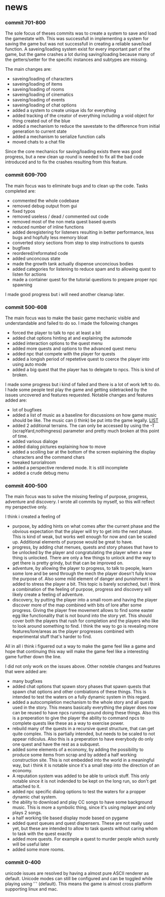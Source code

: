 # news

### commit 701-800

The sole focus of theses commits was to create a system to save and load the gamestate with. This was successfull in implementing a system for saving the game but was not successfull in creating a reliable save/load function. A saveing/loading system exist for every important part of the game, but the game crashes a lot during saving/loading because many of the getters/setter for the specific instances and subtypes are missing.

The main changes are:

* saveing/loading of characters
* saveing/loading of items
* saveing/loading of rooms
* saveing/loading of cinematics
* saveing/loading of events
* saveing/loading of chat options
* added a system to create unique ids for everything
* added tracking of the creator of everything including a void object for thing created out of the blue
* added a mechanism to reduce the savestate to the difference from initial generation to current state
* added a mechanism to serialize function calls
* moved chats to a chat file

Since the core mechanics for saving/loading exists there was good progress, but a new clean up round is needed to fix all the bad code introduced and to fix the crashes resulting from this feature.

### commit 609-700

The main focus was to eliminate bugs and to clean up the code. Tasks completed are:

* commented the whole codebase
* removed debug output from gui
* fixed typos
* removed useless / dead / commented out code
* removed most of the non meta quest based quests
* reduced number of inline functions
* added deregistering for listeners resulting in better performance, less bugs and hopfully less memory bloat
* converted story sections from step to step instructions to quests
* bugfixes
* reordered/reformated code
* added unconcous state
* made the growth tank actually dispense unconcious bodies
* added categories for listening to reduce spam and to allowing quest to listen for actions
* made a container quest for the tutorial questions to prepare proper npc spawning

I made good progress but i will need another cleanup later.

### commit 500-608

The main focus was to make the basic game mechanic visible and understandable and failed to do so. I made the following changes

* forced the player to talk to npc at least a bit
* added chat options hinting at and explaining the automode
* added interaction options to the quest menu
* added more quests and options to the advanced quest menu
* added npc that compete with the player for quests
* added a longish period of repetetive quest to coerce the player into using auto mode
* added a big quest that the player has to delegate to npcs. This is kind of broken.

I made some progress but i kind of failed and there is a lot of work left to do. I hade some people test play the game and getting sidetracked by the issues uncovered and features requested. Notable changes and features added are:

* lot of bugfixes
* added a list of music as a baseline for discussions on how game music should be like. The music can (i think) be put into the game legally. [LIST](technicalConcepts/music)
* added 2 additional terrains. The can only be accessed by using the -T (scrapYard,nothingness) parameter and pretty much broken at this point of time.
* added various dialoge
* added dialog pictures explaining how to move
* added a scolling bar at the bottom of the screen explaining the display characters and the command chars
* tweaked turorialroom
* added a perspective rendered mode. It is still incomplete
* added a crude debug menu

### commit 400-500

The main focus was to solve the missing feeling of purpose, progress, adventure and discovery. I wrote all commits by myself, so this will reflect my perspective only.

I think i created a feeling of

* purpose, by adding hints on what comes after the current phase and the obvious expectation that the player will try to get into the next phase. This is kind of weak, but works well enough for now and can be scaled up. Additional elements of purpose would be great to have.
* progress, by adding chat menues, quests and story phases that have to be unlocked by the player and congratulating the player when a new thing is unlocked. There are only a few things to unlock and the way to get there is pretty grindy, but that can be improved on.
* adventure, by allowing the player to progress, to talk to people, learn some lore and be send through the mech the player doesn't fully know the purpose of. Also some mild element of danger and punishment is added to stress the player a bit. This topic is barely scratched, but i think a combination of the feeling of purpose, progress and discovery will likely create a feeling of adventure.
* discovery, by putting the player into a small room and having the player discover more of the map combined with bits of lore after some progress. Giving the player free movement allows to find some easter egg like functionality that is not bound into the story yet. This should cover both the players that rush for completion and the players who like to look around something to find. I think the way to go is revealing more features/lore/areas as the player progresses combined with experimental stuff that's harder to find.

All in all i think i figuered out a way to make the game feel like a game and hope that continuing this way will make the game feel like a interesting game further down the line. 

I did not only work on the issues above. Other noteble changes and features that were added are:

* many bugfixes
* added chat options that spawn story phases that spawn quests that spawn chat options and other combiations of these things. This is intended to test the waters on a fully dynamic system in this regard.
* added a autocompletion mechanism to the whole story and all quests used in the story. This means basically everything the player does now can be reused to have npcs running around doing these things. Also this is a preperation to give the player the ability to command npcs to complete quests like these as a way to exercise power.
* rebuild many of the quests in a recursive quest structure, that can get quite complex. This is partially intended, but needs to be scaled to not appear ridiculus. Also this is a preperation to have everybody do only one quest and have the rest as a subquest.
* added some elements of a economy, by adding the possibility to produce some items from scrap and by added a half working construction site. This is not embedded into the world in a meaningful way, but i think it is notable since it's a small step into the direction of an economy.
* A reputation system was added to be able to unlock stuff. This only notable since it is not indended to be kept on the long run, so don't get attached to it. 
* added npc specific dialog options to test the waters for a propper dynamic chat system.
* the ability to download and play CC songs to have some background music. This is more a symbolic thing, since it's using mplayer and only plays 2 songs.
* a half working tile based display mode based on pygame
* added quest queues and quest dispensers. These are not really used yet, but these are intended to allow to task quests without caring whom to task with the quest exactly
* added more quests. For example a quest to murder people which surely will be useful later
* added some more rooms.

### commit 0-400

unicode issues are resolved by having a almost pure ASCII renderer as default. Unicode modes can still be configured and can be toggled while playing using '`' (default). This means the game is almost cross platform supporting linux and mac.

